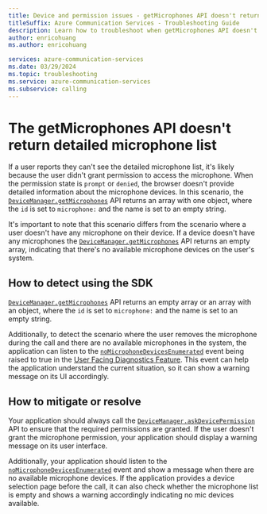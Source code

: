 ```yaml
---
title: Device and permission issues - getMicrophones API doesn't return detailed microphone list
titleSuffix: Azure Communication Services - Troubleshooting Guide
description: Learn how to troubleshoot when getMicrophones API doesn't return detailed microphone list.
author: enricohuang
ms.author: enricohuang

services: azure-communication-services
ms.date: 03/29/2024
ms.topic: troubleshooting
ms.service: azure-communication-services
ms.subservice: calling
---
```


# The getMicrophones API doesn't return detailed microphone list
If a user reports they can't see the detailed microphone list,
it's likely because the user didn't grant permission to access the microphone.
When the permission state is `prompt` or `denied`, the browser doesn't provide detailed information about the microphone devices.
In this scenario, the [`DeviceManager.getMicrophones`](/javascript/api/azure-communication-services/@azure/communication-calling/devicemanager?view=azure-communication-services-js&preserve-view=true#@azure-communication-calling-devicemanager-getmicrophones) API returns an array with one object, where the `id` is set to `microphone:` and the name is set to an empty string.

It's important to note that this scenario differs from the scenario where a user doesn't have any microphone on their device. If a device doesn't have any microphones the [`DeviceManager.getMicrophones`](/javascript/api/azure-communication-services/@azure/communication-calling/devicemanager?view=azure-communication-services-js&preserve-view=true#@azure-communication-calling-devicemanager-getmicrophones) API returns an empty array, indicating that there's no available microphone devices on the user's system.

## How to detect using the SDK
[`DeviceManager.getMicrophones`](/javascript/api/azure-communication-services/@azure/communication-calling/devicemanager?view=azure-communication-services-js&preserve-view=true#@azure-communication-calling-devicemanager-getmicrophones) API returns an empty array or an array with an object, where the `id` is set to `microphone:` and the name is set to an empty string.

Additionally, to detect the scenario where the user removes the microphone during the call and there are no available microphones in the system,
the application can listen to the [`noMicrophoneDevicesEnumerated`](/javascript/api/azure-communication-services/@azure/communication-calling/latestmediadiagnostics?view=azure-communication-services-js&preserve-view=true#@azure-communication-calling-latestmediadiagnostics-nomicrophonedevicesenumerated) event being raised to true in the [User Facing Diagnostics Feature](../../../../concepts/voice-video-calling/user-facing-diagnostics.md).
This event can help the application understand the current situation, so it can show a warning message on its UI accordingly.

## How to mitigate or resolve
Your application should always call the [`DeviceManager.askDevicePermission`](/javascript/api/azure-communication-services/@azure/communication-calling/devicemanager?view=azure-communication-services-js&preserve-view=true#@azure-communication-calling-devicemanager-askdevicepermission) API to ensure that the required permissions are granted.
If the user doesn't grant the microphone permission, your application should display a warning message on its user interface.

Additionally, your application should listen to the [`noMicrophoneDevicesEnumerated`](/javascript/api/azure-communication-services/@azure/communication-calling/latestmediadiagnostics?view=azure-communication-services-js&preserve-view=true#@azure-communication-calling-latestmediadiagnostics-nomicrophonedevicesenumerated) event and show a message when there are no available microphone devices.
If the application provides a device selection page before the call,
it can also check whether the microphone list is empty and shows a warning accordingly indicating no mic devices available.
